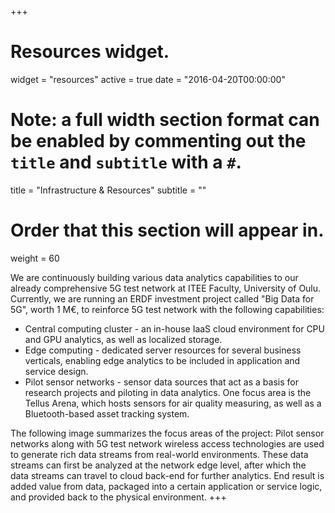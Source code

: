 +++
# Resources widget.
widget = "resources"
active = true
date = "2016-04-20T00:00:00"

# Note: a full width section format can be enabled by commenting out the `title` and `subtitle` with a `#`.
title = "Infrastructure & Resources"
subtitle = ""

# Order that this section will appear in.
weight = 60

We are continuously building various data analytics capabilities to our already comprehensive 5G test network at ITEE Faculty, University of Oulu. Currently, we are running an ERDF investment project called "Big Data for 5G", worth 1 M€, to reinforce 5G test network with the following capabilities:

* Central computing cluster - an in-house IaaS cloud environment for CPU and GPU analytics, as well as localized storage.
* Edge computing - dedicated server resources for several business verticals, enabling edge analytics to be included in application and service design.
* Pilot sensor networks - sensor data sources that act as a basis for research projects and piloting in data analytics. One focus area is the Tellus Arena, which hosts sensors for air quality measuring, as well as a Bluetooth-based asset tracking system.

The following image summarizes the focus areas of the project: Pilot sensor networks along with 5G test network wireless access technologies are used to generate rich data streams from real-world environments. These data streams can first be analyzed at the network edge level, after which the data streams can travel to cloud back-end for further analytics. End result is added value from data, packaged into a certain application or service logic, and provided back to the physical environment.
+++
